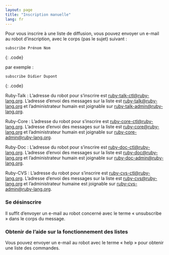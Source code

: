 ```yaml
---
layout: page
title: "Inscription manuelle"
lang: fr
---
```


Pour vous inscrire à une liste de diffusion, vous pouvez envoyer un
e-mail au robot d’inscription, avec le corps (pas le sujet) suivant :

    subscribe Prénom Nom
{: .code}

par exemple :

    subscribe Didier Dupont
{: .code}

Ruby-Talk
: L’adresse du robot pour s’inscrire est
  [ruby-talk-ctl@ruby-lang.org](mailto:ruby-talk-ctl@ruby-lang.org).
  L’adresse d’envoi des messages sur la liste est
  [ruby-talk@ruby-lang.org](mailto:ruby-talk@ruby-lang.org) et
  l’administrateur humain est joignable sur
  [ruby-talk-admin@ruby-lang.org](mailto:ruby-talk-admin@ruby-lang.org).

Ruby-Core
: L’adresse du robot pour s’inscrire est
  [ruby-core-ctl@ruby-lang.org](mailto:ruby-core-ctl@ruby-lang.org).
  L’adresse d’envoi des messages sur la liste est
  [ruby-core@ruby-lang.org](mailto:ruby-core@ruby-lang.org) et
  l’administrateur humain est joignable sur
  [ruby-core-admin@ruby-lang.org](mailto:ruby-core-admin@ruby-lang.org).

Ruby-Doc
: L’adresse du robot pour s’inscrire est
  [ruby-doc-ctl@ruby-lang.org](mailto:ruby-doc-ctl@ruby-lang.org).
  L’adresse d’envoi des messages sur la liste est
  [ruby-doc@ruby-lang.org](mailto:ruby-doc@ruby-lang.org) et
  l’administrateur humain est joignable sur
  [ruby-doc-admin@ruby-lang.org](mailto:ruby-doc-admin@ruby-lang.org).

Ruby-CVS
: L’adresse du robot pour s’inscrire est
  [ruby-cvs-ctl@ruby-lang.org](mailto:ruby-cvs-ctl@ruby-lang.org).
  L’adresse d’envoi des messages sur la liste est
  [ruby-cvs@ruby-lang.org](mailto:ruby-cvs@ruby-lang.org) et
  l’administrateur humaine est joignable sur
  [ruby-cvs-admin@ruby-lang.org](mailto:ruby-cvs-admin@ruby-lang.org).
### Se désinscrire

Il suffit d’envoyer un e-mail au robot concerné avec le terme «
unsubscribe » dans le corps du message.

### Obtenir de l’aide sur la fonctionnement des listes

Vous pouvez envoyer un e-mail au robot avec le terme « help » pour
obtenir une liste des commandes.


